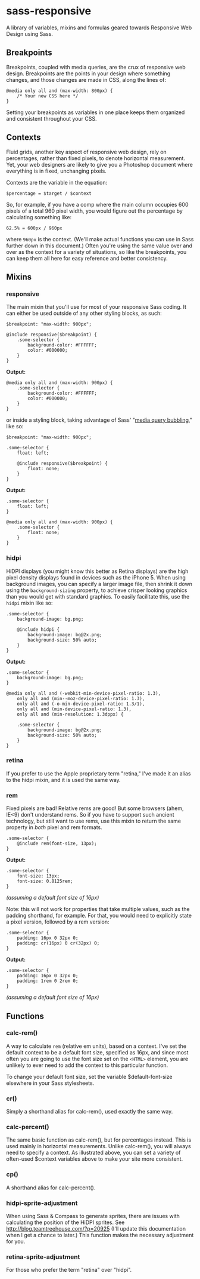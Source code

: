 sass-responsive
===============

A library of variables, mixins and formulas geared towards Responsive Web Design using Sass.


## Breakpoints

Breakpoints, coupled with media queries, are the crux of responsive web design.  Breakpoints are the points in your design where something changes, and those changes are made in CSS, along the lines of:

    @media only all and (max-width: 800px) {
        /* Your new CSS here */
    }

Setting your breakpoints as variables in one place keeps them organized and consistent throughout your CSS.

## Contexts

Fluid grids, another key aspect of responsive web design, rely on percentages, rather than fixed pixels, to denote horizontal measurement.  Yet, your web designers are likely to give you a Photoshop document where everything is in fixed, unchanging pixels.

Contexts are the variable in the equation:

    $percentage = $target / $context

So, for example, if you have a comp where the main column occupies 600 pixels of a total 960 pixel width, you would figure out the percentage by calculating something like:

    62.5% = 600px / 960px

where `960px` is the context. (We'll make actual functions you can use in Sass further down in this document.) Often you're using the same value over and over as the context for a variety of situations, so like the breakpoints, you can keep them all here for easy reference and better consistency.

## Mixins

### responsive

The main mixin that you'll use for most of your responsive Sass coding.  It can either be used outside of any other styling blocks, as such:

    $breakpoint: "max-width: 900px";

    @include responsive($breakpoint) {
        .some-selector {
            background-color: #FFFFFF;
            color: #000000;
        }
    }

**Output:**

    @media only all and (max-width: 900px) {
        .some-selector {
            background-color: #FFFFFF;
            color: #000000;
        }
    }

or inside a styling block, taking advantage of Sass' "[media query bubbling](http://sass-lang.com/docs/yardoc/file.SASS_REFERENCE.html#media)," like so:

    $breakpoint: "max-width: 900px";

    .some-selector {
        float: left;
        
        @include responsive($breakpoint) {
            float: none;
        }
    }

**Output:**

    .some-selector {
        float: left;
    }
    
    @media only all and (max-width: 900px) {
        .some-selector {
            float: none;
        }
    }

### hidpi

HiDPI displays (you might know this better as Retina displays) are the high pixel density displays found in devices such as the iPhone 5.  When using background images, you can specify a larger image file, then shrink it down using the `background-sizing` property, to achieve crisper looking graphics than you would get with standard graphics.  To easily facilitate this, use the `hidpi` mixin like so:

    .some-selector {
        background-image: bg.png;

        @include hidpi {
            background-image: bg@2x.png;
            background-size: 50% auto;
        }
    }

**Output:**

    .some-selector {
        background-image: bg.png;
    }
    
    @media only all and (-webkit-min-device-pixel-ratio: 1.3),
		only all and (min--moz-device-pixel-ratio: 1.3),
		only all and (-o-min-device-pixel-ratio: 1.3/1),
		only all and (min-device-pixel-ratio: 1.3),
		only all and (min-resolution: 1.3dppx) {

        .some-selector {
		    background-image: bg@2x.png;
		    background-size: 50% auto;
		}
	}

### retina

If you prefer to use the Apple proprietary term "retina," I've made it an alias to the hidpi mixin, and it is used the same way.

### rem

Fixed pixels are bad! Relative rems are good! But some browsers (ahem, IE<9) don't understand rems. So if you have to support such ancient technology, but still want to use rems, use this mixin to return the same property in _both_ pixel and rem formats.

    .some-selector {
        @include rem(font-size, 13px);
    }

**Output:**

    .some-selector {
        font-size: 13px;
        font-size: 0.8125rem;
    }

_(assuming a default font size of 16px)_

Note: this will not work for properties that take multiple values, such as the padding shorthand, for example. For that, you would need to explicitly state a pixel version, followed by a rem version:

    .some-selector {
        padding: 16px 0 32px 0;
        padding: cr(16px) 0 cr(32px) 0;
    }
    
**Output:**

    .some-selector {
        padding: 16px 0 32px 0;
        padding: 1rem 0 2rem 0;
    }

_(assuming a default font size of 16px)_

## Functions

### calc-rem()

A way to calculate `rem` (relative em units), based on a context. I've set the default context to be a default font size, specified as 16px, and since most often you are going to use the font size set on the `<HTML>` element, you are unlikely to ever need to add the context to this particular function.

To change your default font size, set the variable $default-font-size elsewhere in your Sass stylesheets.

### cr()

Simply a shorthand alias for calc-rem(), used exactly the same way.


### calc-percent()

The same basic function as calc-rem(), but for percentages instead. This is used mainly in horizontal measurements.  Unlike calc-rem(), you will always need to specify a context.  As illustrated above, you can set a variety of often-used $context variables above to make your site more consistent.

### cp()

A shorthand alias for calc-percent().

### hidpi-sprite-adjustment

When using Sass & Compass to generate sprites, there are issues with calculating the position of the HiDPI sprites. See http://blog.teamtreehouse.com/?p=20925 (I'll update this documentation when I get a chance to later.)  This function makes the necessary adjustment for you.

### retina-sprite-adjustment

For those who prefer the term "retina" over "hidpi".
